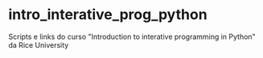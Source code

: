 # intro_interative_prog_python
Scripts e links do curso "Introduction to interative programming in Python" da Rice University
